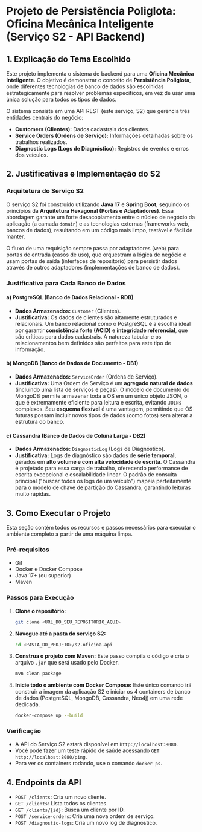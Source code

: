 # Projeto de Persistência Poliglota: Oficina Mecânica Inteligente (Serviço S2 - API Backend)

## 1. Explicação do Tema Escolhido

Este projeto implementa o sistema de backend para uma **Oficina Mecânica Inteligente**. O objetivo é demonstrar o conceito de **Persistência Poliglota**, onde diferentes tecnologias de banco de dados são escolhidas estrategicamente para resolver problemas específicos, em vez de usar uma única solução para todos os tipos de dados.

O sistema consiste em uma API REST (este serviço, S2) que gerencia três entidades centrais do negócio:
- **Customers (Clientes):** Dados cadastrais dos clientes.
- **Service Orders (Ordens de Serviço):** Informações detalhadas sobre os trabalhos realizados.
- **Diagnostic Logs (Logs de Diagnóstico):** Registros de eventos e erros dos veículos.

## 2. Justificativas e Implementação do S2

### Arquitetura do Serviço S2
O serviço S2 foi construído utilizando **Java 17** e **Spring Boot**, seguindo os princípios da **Arquitetura Hexagonal (Portas e Adaptadores)**. Essa abordagem garante um forte desacoplamento entre o núcleo de negócio da aplicação (a camada `domain`) e as tecnologias externas (frameworks web, bancos de dados), resultando em um código mais limpo, testável e fácil de manter.

O fluxo de uma requisição sempre passa por adaptadores (web) para portas de entrada (casos de uso), que orquestram a lógica de negócio e usam portas de saída (interfaces de repositório) para persistir dados através de outros adaptadores (implementações de banco de dados).

### Justificativa para Cada Banco de Dados

#### a) PostgreSQL (Banco de Dados Relacional - RDB)
* **Dados Armazenados:** `Customer` (Clientes).
* **Justificativa:** Os dados de clientes são altamente estruturados e relacionais. Um banco relacional como o PostgreSQL é a escolha ideal por garantir **consistência forte (ACID)** e **integridade referencial**, que são críticas para dados cadastrais. A natureza tabular e os relacionamentos bem definidos são perfeitos para este tipo de informação.

#### b) MongoDB (Banco de Dados de Documento - DB1)
* **Dados Armazenados:** `ServiceOrder` (Ordens de Serviço).
* **Justificativa:** Uma Ordem de Serviço é um **agregado natural de dados** (incluindo uma lista de serviços e peças). O modelo de documento do MongoDB permite armazenar toda a OS em um único objeto JSON, o que é extremamente eficiente para leitura e escrita, evitando `JOINs` complexos. Seu **esquema flexível** é uma vantagem, permitindo que OS futuras possam incluir novos tipos de dados (como fotos) sem alterar a estrutura do banco.

#### c) Cassandra (Banco de Dados de Coluna Larga - DB2)
* **Dados Armazenados:** `DiagnosticLog` (Logs de Diagnóstico).
* **Justificativa:** Logs de diagnóstico são dados de **série temporal**, gerados em **alto volume e com alta velocidade de escrita**. O Cassandra é projetado para essa carga de trabalho, oferecendo performance de escrita excepcional e escalabilidade linear. O padrão de consulta principal ("buscar todos os logs de um veículo") mapeia perfeitamente para o modelo de chave de partição do Cassandra, garantindo leituras muito rápidas.

## 3. Como Executar o Projeto

Esta seção contém todos os recursos e passos necessários para executar o ambiente completo a partir de uma máquina limpa.

### Pré-requisitos
* Git
* Docker e Docker Compose
* Java 17+ (ou superior)
* Maven

### Passos para Execução
1.  **Clone o repositório:**
    ```bash
    git clone <URL_DO_SEU_REPOSITORIO_AQUI>
    ```

2.  **Navegue até a pasta do serviço S2:**
    ```bash
    cd <PASTA_DO_PROJETO>/s2-oficina-api
    ```

3.  **Construa o projeto com Maven:**
    Este passo compila o código e cria o arquivo `.jar` que será usado pelo Docker.
    ```bash
    mvn clean package
    ```

4.  **Inicie todo o ambiente com Docker Compose:**
    Este único comando irá construir a imagem da aplicação S2 e iniciar os 4 containers de banco de dados (PostgreSQL, MongoDB, Cassandra, Neo4j) em uma rede dedicada.
    ```bash
    docker-compose up --build
    ```

### Verificação
* A API do Serviço S2 estará disponível em `http://localhost:8080`.
* Você pode fazer um teste rápido de saúde acessando `GET http://localhost:8080/ping`.
* Para ver os containers rodando, use o comando `docker ps`.

## 4. Endpoints da API

* `POST /clients`: Cria um novo cliente.
* `GET /clients`: Lista todos os clientes.
* `GET /clients/{id}`: Busca um cliente por ID.
* `POST /service-orders`: Cria uma nova ordem de serviço.
* `POST /diagnostic-logs`: Cria um novo log de diagnóstico.
